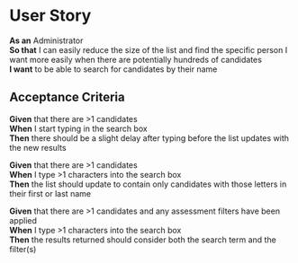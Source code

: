 # User Story

**As an** Administrator<br>
**So that** I can easily reduce the size of the list and find the specific person I want more easily when there are potentially hundreds of candidates<br>
 **I want** to be able to search for candidates by their name 

## Acceptance Criteria

**Given** that there are >1 candidates<br>
**When** I start typing in the search box<br>
**Then** there should be a slight delay after typing before the list updates with the new results

**Given** that there are >1 candidates<br>
**When** I type >1 characters into the search box<br>
**Then** the list should update to contain only candidates with those letters in their first or last name

**Given** that there are >1 candidates and any assessment filters have been applied<br>
**When** I type >1 characters into the search box<br>
**Then** the results returned should consider both the search term and the filter(s)